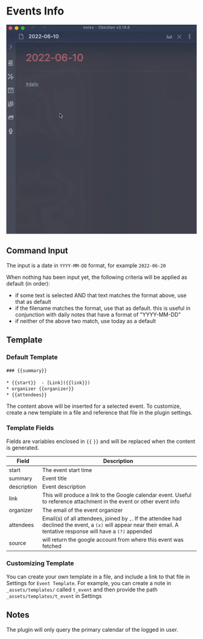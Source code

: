 # Events Info

![](images/event-insert.gif)

## Command Input

The input is a date in `YYYY-MM-DD` format, for example `2022-06-20`

When nothing has been input yet, the following criteria will be applied as default (in order):

- if some text is selected AND that text matches the format above, use that as default
- if the filename matches the format, use that as default. this is useful in conjunction with daily notes that have a format of "YYYY-MM-DD"
- if neither of the above two match, use today as a default

## Template

### Default Template

```
### {{summary}}

* {{start}}  - [Link]({{link}})
* organizer {{organizer}}
* {{attendees}}
```

The content above will be inserted for a selected event. To customize, create a new template in a file and reference that file in the plugin settings.

### Template Fields

Fields are variables enclosed in `{{` `}}` and will be replaced when the content is generated.

| Field       | Description                                                                                                                                                             |
| ----------- | ----------------------------------------------------------------------------------------------------------------------------------------------------------------------- |
| start       | The event start time                                                                                                                                                    |
| summary     | Event title                                                                                                                                                             |
| description | Event description                                                                                                                                                       |
| link        | This will produce a link to the Google calendar event. Useful to reference attachment in the event or other event info                                                  |
| organizer   | The email of the event organizer                                                                                                                                        |
| attendees   | Email(s) of all attendees, joined by `,`. If the attendee had declined the event, a `(x)` will appear near their email. A tentative response will have a `(?)` appended |
| source      | will return the google account from where this event was fetched                                                                                                        |

### Customizing Template

You can create your own template in a file, and include a link to that file in Settings for `Event Template`. For example, you can create a note in `_assets/templates/` called `t_event` and then provide the path `_assets/templates/t_event` in Settings

## Notes

The plugin will only query the primary calendar of the logged in user.
